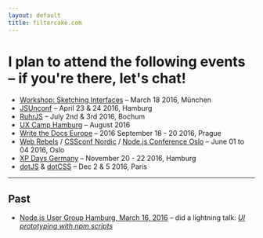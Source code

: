 ```yaml
---
layout: default
title: filtercake.com
---
```


# I plan to attend the following events – if you're there, let's chat!

- [Workshop: Sketching Interfaces](http://push-conference.com/training/fixed-date/20163F-ux-workshop-sketching-interfaces.php) – March 18 2016, München
- [JSUnconf](http://2016.jsunconf.eu/) – April 23 & 24 2016, Hamburg
- [RuhrJS](http://ruhrjs.de/) – July 2nd & 3rd 2016, Bochum
- [UX Camp Hamburg](http://www.uxcamphh.org/) – August 2016
- [Write the Docs Europe](http://www.writethedocs.org/conf/eu/2016/) – 2016 September 18 - 20 2016, Prague
- [Web Rebels](https://www.webrebels.org/) / [CSSconf Nordic](http://cssconf.no/) / [Node.js Conference Oslo](http://oslo.nodeconf.com/) – June 01 to 04 2016, Oslo
- [XP Days Germany](http://www.xpdays.de/) – November 20 - 22 2016, Hamburg
- [dotJS](http://www.dotjs.io/) & [dotCSS](http://www.dotcss.io/) – Dec 2 & 5 2016, Paris

---

## Past

- [Node.js User Group Hamburg, March 16, 2016](http://www.meetup.com/node-HH/events/228518814/) – did a lightning talk: *[UI prototyping with npm scripts](https://github.com/filtercake/talks/blob/master/16-03-16-ui-prototyping-with-npm-scripts--node-hh.md)*

